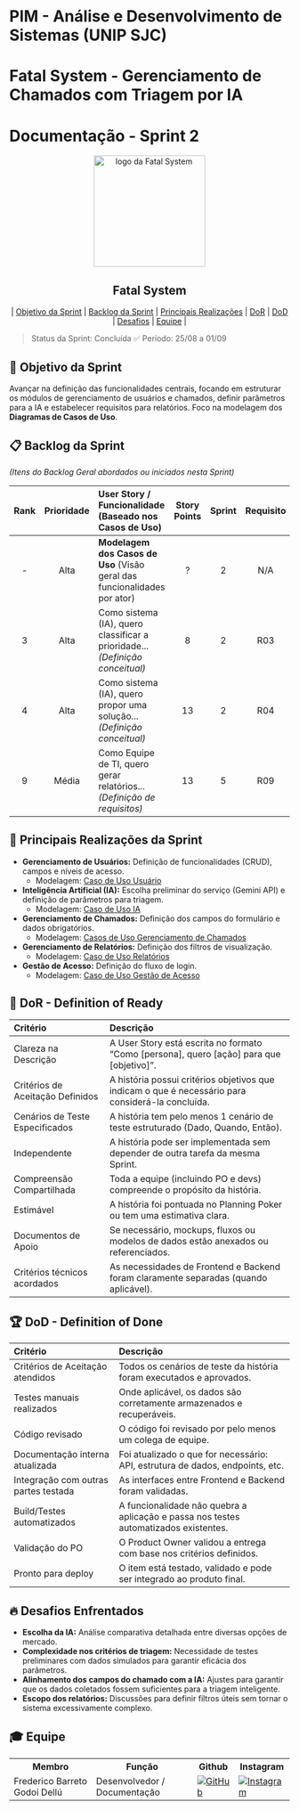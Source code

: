 # PIM - Análise e Desenvolvimento de Sistemas (UNIP SJC)

# Fatal System - Gerenciamento de Chamados com Triagem por IA

# Documentação - Sprint 2

<p align="center">
     <img src="../../img/Fatal_System_Logo_FINAL.png" alt="logo da Fatal System" width="200">
     <h2 align="center"> Fatal System</h2>
</p>

<p align="center">
 | <a href="#objetivo">Objetivo da Sprint</a> |
 <a href="#backlog-sprint">Backlog da Sprint</a> |
 <a href="#realizacoes">Principais Realizações</a> |
 <a href="#dor">DoR</a> |
 <a href="#dod">DoD</a> |
 <a href="#desafios">Desafios</a> |
 <a href="#equipe">Equipe</a> |
</p>

> Status da Sprint: Concluída ✅
> Período: 25/08 a 01/09

## 🏅 Objetivo da Sprint <a id="objetivo"></a>

Avançar na definição das funcionalidades centrais, focando em estruturar os módulos de gerenciamento de usuários e chamados, definir parâmetros para a IA e estabelecer requisitos para relatórios. Foco na modelagem dos **Diagramas de Casos de Uso**.

## 📋 Backlog da Sprint <a id="backlog-sprint"></a>

*(Itens do Backlog Geral abordados ou iniciados nesta Sprint)*

| Rank | Prioridade | User Story / Funcionalidade (Baseado nos Casos de Uso)                                                                                             | Story Points | Sprint | Requisito | Status |
| :--: | :--------: | :--------------------------------------------------------------------------------------------------------------------------------------------------- | :----------: | :----: | :-------: | :----: |
|  -   |    Alta    | **Modelagem dos Casos de Uso** (Visão geral das funcionalidades por ator) |      ?       |    2   |    N/A    |   ✅   |
|  3   |    Alta    | Como sistema (IA), quero classificar a prioridade... *(Definição conceitual)* |      8       |    2   |    R03    |   ✅   |
|  4   |    Alta    | Como sistema (IA), quero propor uma solução... *(Definição conceitual)* |      13      |    2   |    R04    |   ✅   |
|  9   |    Média   | Como Equipe de TI, quero gerar relatórios... *(Definição de requisitos)* |      13      |    5   |    R09    |   🚧   |

## 🚀 Principais Realizações da Sprint <a id="realizacoes"></a>

* **Gerenciamento de Usuários:** Definição de funcionalidades (CRUD), campos e níveis de acesso.
    * Modelagem: [Caso de Uso Usuário](../../Diagramas/5_Gerenciamento_de_Usuarios/Caso_de_Uso_Usuario.png)
* **Inteligência Artificial (IA):** Escolha preliminar do serviço (Gemini API) e definição de parâmetros para triagem.
    * Modelagem: [Caso de Uso IA](../../Diagramas/6_Gerenciamento_de_IA/Caso_de_Uso_IA.png)
* **Gerenciamento de Chamados:** Definição dos campos do formulário e dados obrigatórios.
    * Modelagem: [Casos de Uso Gerenciamento de Chamados](../../Diagramas/4_Gerenciamento_de_Chamados/Casos_de_Uso_Gerenciamento_de_Chamados.png)
* **Gerenciamento de Relatórios:** Definição dos filtros de visualização.
    * Modelagem: [Caso de Uso Relatórios](../../Diagramas/7_Gerenciamento_de_Relatórios/Caso_de_Uso_Relatorios.png)
* **Gestão de Acesso:** Definição do fluxo de login.
    * Modelagem: [Caso de Uso Gestão de Acesso](../../Diagramas/3_Gestão_de_Acesso/Gestão_de_Acesso_Caso_de_Uso.png)

## 🏃‍ DoR - Definition of Ready <a id="dor"></a>

| Critério                        | Descrição                                                                                          |
| :------------------------------ | :------------------------------------------------------------------------------------------------- |
| Clareza na Descrição            | A User Story está escrita no formato “Como [persona], quero [ação] para que [objetivo]”.             |
| Critérios de Aceitação Definidos| A história possui critérios objetivos que indicam o que é necessário para considerá-la concluída.  |
| Cenários de Teste Especificados | A história tem pelo menos 1 cenário de teste estruturado (Dado, Quando, Então).                     |
| Independente                    | A história pode ser implementada sem depender de outra tarefa da mesma Sprint.                      |
| Compreensão Compartilhada       | Toda a equipe (incluindo PO e devs) compreende o propósito da história.                             |
| Estimável                       | A história foi pontuada no Planning Poker ou tem uma estimativa clara.                              |
| Documentos de Apoio             | Se necessário, mockups, fluxos ou modelos de dados estão anexados ou referenciados.                 |
| Critérios técnicos acordados    | As necessidades de Frontend e Backend foram claramente separadas (quando aplicável).                 |

## 🏆 DoD - Definition of Done <a id="dod"></a>

| Critério                          | Descrição                                                                                    |
| :-------------------------------- | :------------------------------------------------------------------------------------------- |
| Critérios de Aceitação atendidos  | Todos os cenários de teste da história foram executados e aprovados.                           |
| Testes manuais realizados         | Onde aplicável, os dados são corretamente armazenados e recuperáveis.                          |
| Código revisado                   | O código foi revisado por pelo menos um colega de equipe.                                    |
| Documentação interna atualizada   | Foi atualizado o que for necessário: API, estrutura de dados, endpoints, etc.                 |
| Integração com outras partes testada| As interfaces entre Frontend e Backend foram validadas.                                      |
| Build/Testes automatizados        | A funcionalidade não quebra a aplicação e passa nos testes automatizados existentes.          |
| Validação do PO                   | O Product Owner validou a entrega com base nos critérios definidos.                             |
| Pronto para deploy                | O item está testado, validado e pode ser integrado ao produto final.                            |

## 🔥 Desafios Enfrentados <a id="desafios"></a>

* **Escolha da IA:** Análise comparativa detalhada entre diversas opções de mercado.
* **Complexidade nos critérios de triagem:** Necessidade de testes preliminares com dados simulados para garantir eficácia dos parâmetros.
* **Alinhamento dos campos do chamado com a IA:** Ajustes para garantir que os dados coletados fossem suficientes para a triagem inteligente.
* **Escopo dos relatórios:** Discussões para definir filtros úteis sem tornar o sistema excessivamente complexo.

## 🎓 Equipe <a id="equipe"></a>

<div align="center">
 <table>
   <tr>
     <th>Membro</th>
     <th>Função</th>
     <th>Github</th>
     <th>Instagram</th>
   </tr>
   <tr>
     <td>Frederico Barreto Godoi Dellú</td>
     <td>Desenvolvedor / Documentação</td>
     <td><a href="https://github.com/Fredeavatar"><img src="https://img.shields.io/badge/GitHub-100000?style=for-the-badge&logo=github&logoColor=white" alt="GitHub"></a></td>
     <td><a href="https://www.instagram.com/fredericodellu_?igsh=MXcwa3d0djQzZzZ5MQ=="><img src="https://img.shields.io/badge/Instagram-E4405F?style=for-the-badge&logo=instagram&logoColor=white" alt="Instagram"></a></td>
   </tr>
   </table>
</div>

